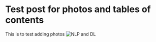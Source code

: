 # Test post for photos and tables of contents

This is to test adding photos
![NLP and DL](images/deeplearningNLP.png)
